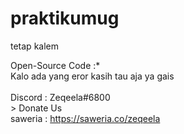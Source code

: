 # praktikumug
tetap kalem

Open-Source Code :* <br>
<proc> Kalo ada yang eror kasih tau aja ya gais</proc><br><br>
<proc> Discord : Zeqeela#6800 <proc>
<br>
<proc>> Donate Us <br> saweria : https://saweria.co/zeqeela<proc>

